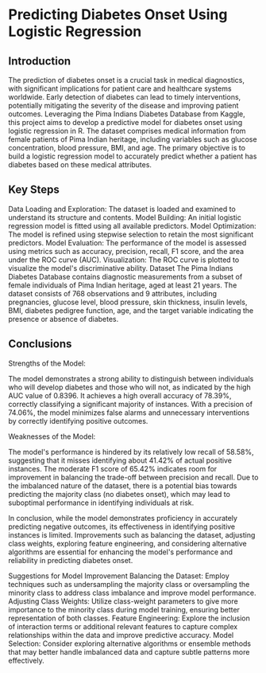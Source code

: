 # Predicting Diabetes Onset Using Logistic Regression

## Introduction
The prediction of diabetes onset is a crucial task in medical diagnostics, with significant implications for patient care and healthcare systems worldwide. Early detection of diabetes can lead to timely interventions, potentially mitigating the severity of the disease and improving patient outcomes. Leveraging the Pima Indians Diabetes Database from Kaggle, this project aims to develop a predictive model for diabetes onset using logistic regression in R. The dataset comprises medical information from female patients of Pima Indian heritage, including variables such as glucose concentration, blood pressure, BMI, and age. The primary objective is to build a logistic regression model to accurately predict whether a patient has diabetes based on these medical attributes.

## Key Steps
Data Loading and Exploration: The dataset is loaded and examined to understand its structure and contents.
Model Building: An initial logistic regression model is fitted using all available predictors.
Model Optimization: The model is refined using stepwise selection to retain the most significant predictors.
Model Evaluation: The performance of the model is assessed using metrics such as accuracy, precision, recall, F1 score, and the area under the ROC curve (AUC).
Visualization: The ROC curve is plotted to visualize the model's discriminative ability.
Dataset
The Pima Indians Diabetes Database contains diagnostic measurements from a subset of female individuals of Pima Indian heritage, aged at least 21 years. The dataset consists of 768 observations and 9 attributes, including pregnancies, glucose level, blood pressure, skin thickness, insulin levels, BMI, diabetes pedigree function, age, and the target variable indicating the presence or absence of diabetes.

## Conclusions

Strengths of the Model:

The model demonstrates a strong ability to distinguish between individuals who will develop diabetes and those who will not, as indicated by the high AUC value of 0.8396.
It achieves a high overall accuracy of 78.39%, correctly classifying a significant majority of instances.
With a precision of 74.06%, the model minimizes false alarms and unnecessary interventions by correctly identifying positive outcomes.

Weaknesses of the Model:

The model's performance is hindered by its relatively low recall of 58.58%, suggesting that it misses identifying about 41.42% of actual positive instances.
The moderate F1 score of 65.42% indicates room for improvement in balancing the trade-off between precision and recall.
Due to the imbalanced nature of the dataset, there is a potential bias towards predicting the majority class (no diabetes onset), which may lead to suboptimal performance in identifying individuals at risk.

In conclusion, while the model demonstrates proficiency in accurately predicting negative outcomes, its effectiveness in identifying positive instances is limited. Improvements such as balancing the dataset, adjusting class weights, exploring feature engineering, and considering alternative algorithms are essential for enhancing the model's performance and reliability in predicting diabetes onset.


Suggestions for Model Improvement
Balancing the Dataset: Employ techniques such as undersampling the majority class or oversampling the minority class to address class imbalance and improve model performance.
Adjusting Class Weights: Utilize class-weight parameters to give more importance to the minority class during model training, ensuring better representation of both classes.
Feature Engineering: Explore the inclusion of interaction terms or additional relevant features to capture complex relationships within the data and improve predictive accuracy.
Model Selection: Consider exploring alternative algorithms or ensemble methods that may better handle imbalanced data and capture subtle patterns more effectively.
